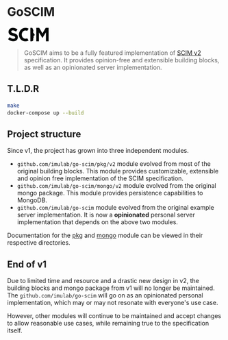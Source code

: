 # GoSCIM

<img src="./asset/scim.png" width="100">

> GoSCIM aims to be a fully featured implementation of [SCIM v2](http://www.simplecloud.info/) specification. It 
provides opinion-free and extensible building blocks, as well as an opinionated server implementation.

## T.L.D.R

```bash
make
docker-compose up --build
```

## Project structure

Since v1, the project has grown into three independent modules. 
- `github.com/imulab/go-scim/pkg/v2` module evolved from most of the original building blocks. This module provides
customizable, extensible and opinion free implementation of the SCIM specification.
- `github.com/imulab/go-scim/mongo/v2` module evolved from the original mongo package. This module provides persistence
capabilities to MongoDB.
- `github.com/imulab/go-scim` module evolved from the original example server implementation. It is now a __opinionated__
personal server implementation that depends on the above two modules.

Documentation for the [pkg](https://github.com/imulab/go-scim/tree/master/pkg/v2) and [mongo](https://github.com/imulab/go-scim/tree/master/mongo/v2) module can be viewed in their respective directories.

## End of v1

Due to limited time and resource and a drastic new design in v2, the building blocks and mongo package from v1 will no 
longer be maintained. The `github.com/imulab/go-scim` will go on as an opinionated personal implementation, which may or
may not resonate with everyone's use case.

However, other modules will continue to be maintained and accept changes to allow reasonable use cases, while remaining
true to the specification itself.
